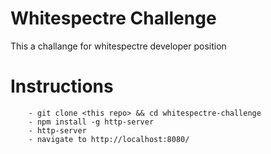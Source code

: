 # Whitespectre Challenge

This a challange for whitespectre developer position

# Instructions

```
    - git clone <this repo> && cd whitespectre-challenge
    - npm install -g http-server 
    - http-server
    - navigate to http://localhost:8080/
```
